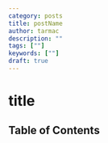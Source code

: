 ```yaml
---
category: posts
title: postName
author: tarmac
description: ""
tags: [""]
keywords: [""]
draft: true
---
```


# title

## Table of Contents

